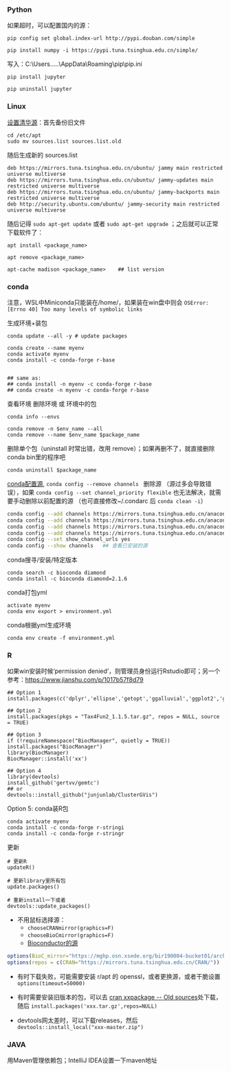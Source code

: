

### Python

如果超时，可以配置国内的源：
```
pip config set global.index-url http://pypi.douban.com/simple

pip install numpy -i https://pypi.tuna.tsinghua.edu.cn/simple/
```
写入：C:\Users\.....\AppData\Roaming\pip\pip.ini

```
pip install jupyter

pip uninstall jupyter
```

### Linux

[设置清华源](https://mirrors.tuna.tsinghua.edu.cn/help/ubuntu/)：首先备份旧文件
```
cd /etc/apt
sudo mv sources.list sources.list.old
```
随后生成新的 sources.list
```
deb https://mirrors.tuna.tsinghua.edu.cn/ubuntu/ jammy main restricted universe multiverse
deb https://mirrors.tuna.tsinghua.edu.cn/ubuntu/ jammy-updates main restricted universe multiverse
deb https://mirrors.tuna.tsinghua.edu.cn/ubuntu/ jammy-backports main restricted universe multiverse
deb http://security.ubuntu.com/ubuntu/ jammy-security main restricted universe multiverse
```

随后记得 ```sudo apt-get update``` 或者  ```sudo apt-get upgrade``` ；之后就可以正常下载软件了：

```
apt install <package_name>

apt remove <package_name>

apt-cache madison <package_name>    ## list version
```


### conda

注意，WSL中Miniconda只能装在/home/，如果装在win盘中则会 ```OSError: [Errno 40] Too many levels of symbolic links```

生成环境+装包
```
conda update --all -y # update packages

conda create --name myenv
conda activate myenv
conda install -c conda-forge r-base


## same as: 
## conda install -n myenv -c conda-forge r-base
## conda create -n myenv -c conda-forge r-base
```
查看环境 删除环境 或 环境中的包
```
conda info --envs

conda remove -n $env_name --all
conda remove --name $env_name $package_name
```
删除单个包（uninstall 时常出错，改用 remove）；如果再删不了，就直接删除conda bin里的程序吧
```
conda uninstall $package_name
```


[conda配置源](https://help.mirrors.cernet.edu.cn/anaconda/), ```conda config --remove channels ``` 删除源 （源过多会导致错误），如果 ```conda config --set channel_priority flexible``` 也无法解决，就需要手动删除以前配置的源 （也可直接修改~/.condarc 后 ```conda clean -i```）
```bash
conda config --add channels https://mirrors.tuna.tsinghua.edu.cn/anaconda/pkgs/free
conda config --add channels https://mirrors.tuna.tsinghua.edu.cn/anaconda/pkgs/main
conda config --add channels https://mirrors.tuna.tsinghua.edu.cn/anaconda/cloud/conda-forge/
conda config --add channels https://mirrors.tuna.tsinghua.edu.cn/anaconda/cloud/bioconda/
conda config --set show_channel_urls yes
conda config --show channels   ## 查看已安装的源
```


conda搜寻/安装/特定版本
```
conda search -c bioconda diamond 
conda install -c bioconda diamond=2.1.6
```

conda打包yml
```
activate myenv
conda env export > environment.yml
```
conda根据yml生成环境
```
conda env create -f environment.yml
```


### R
如果win安装时候‘permission denied’，则管理员身份运行Rstudio即可；另一个参考：https://www.jianshu.com/p/1017b57f8d79
```
## Option 1
install.packages(c('dplyr','ellipse','getopt','ggalluvial','ggplot2','ggrepel','lubridate','plyr','RColorBrewer','Rmisc','tidyr','vegan','ggpubr','ggsignif','reticulate'),repo='https://mirrors.tuna.tsinghua.edu.cn/CRAN/')

## Option 2
install.packages(pkgs = "Tax4Fun2_1.1.5.tar.gz", repos = NULL, source = TRUE)

## Option 3
if (!requireNamespace("BiocManager", quietly = TRUE))
install.packages("BiocManager")
library(BiocManager)
BiocManager::install('xx')

## Option 4
library(devtools)
install_github('gertvv/gemtc')  
## or
devtools::install_github("junjunlab/ClusterGVis")

```
Option 5: conda装R包
```
conda activate myenv
conda install -c conda-forge r-stringi
conda install -c conda-forge r-stringr
```
更新
```
# 更新R
updateR()

# 更新library里所有包
update.packages()

# 重新install一下或者
devtools::update_packages()
```

* 不用鼠标选择源： 
    - ```chooseCRANmirror(graphics=F)```
    - ```chooseBioCmirror(graphics=F)```
    - [Bioconductor的源](https://www.bioconductor.org/about/mirrors/)

```R
options(BioC_mirror="https://mghp.osn.xsede.org/bir190004-bucket01/archive.bioconductor.org/")
options(repos = c(CRAN="https://mirrors.tuna.tsinghua.edu.cn/CRAN/"))
```

* 有时下载失败，可能需要安装 r/apt 的 openssl，或者更换源，或者干脆设置 ```options(timeout=50000)```

* 有时需要安装旧版本的包，可以去 [cran xxpackage -- Old sources](https://cran.r-project.org/web/packages/pbkrtest/index.html)处下载，随后 ```install.packages('xxx.tar.gz',repos=NULL)```

* devtools网太差时，可以下载releases，然后 ```devtools::install_local("xxx-master.zip")```


### JAVA
用Maven管理依赖包；IntelliJ IDEA设置一下maven地址

